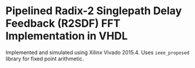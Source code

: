 Pipelined Radix-2 Singlepath Delay Feedback (R2SDF) FFT Implementation in VHDL
===============================================================================

Implemented and simulated using Xilinx Vivado 2015.4. Uses `ieee_proposed` library for fixed point arithmetic.